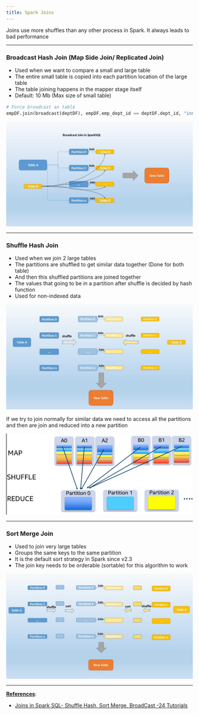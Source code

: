 ```yaml
---
title: Spark Joins
---
```


Joins use more shuffles than any other process in Spark. It always leads to bad performance

---

### Broadcast Hash Join (Map Side Join/ Replicated Join)

* Used when we want to compare a small and large table
* The entire small table is copied into each partition location of the large table
* The table joining happens in the mapper stage itself
* Default: 10 Mb (Max size of small table)

````python
# Force broadcast an table
empDF.join(broadcast(deptDF), empDF.emp_dept_id == deptDF.dept_id, "inner").show()
````

![Broadcast Joins|550](images/broadcast_join.jpg)

---

### Shuffle Hash Join

* Used when we join 2 large tables
* The partitions are shuffled to get similar data together (Done for both table)
* And then this shuffled partitions are joined together
* The values that going to be in a partition after shuffle is decided by hash function
* Used for non-indexed data

![Shuffle Hash Join|550](images/shuffle_hash_join.jpg)

If we try to join normally for similar data we need to access all the partitions and then are join and reduced into a new partition

![Shuffle Hash Join 2|400](images/shuffle_hash_join_2.png)

---

### Sort Merge Join

* Used to join very large tables
* Groups the same keys to the same partition
* It is the default sort strategy in Spark since v2.3
* The join key needs to be orderable (sortable) for this algorithm to work

![Sort Merge Join|550](images/sort_merge_join.jpg)

---

**<u>References</u>**:

* [Joins in Spark SQL- Shuffle Hash, Sort Merge, BroadCast -24 Tutorials](https://www.24tutorials.com/spark/joins-spark-sql-shuffle-hash-sort-merge-broadcast/)